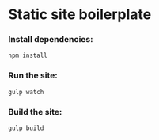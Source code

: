 # Static site boilerplate

### Install dependencies:
``` npm install ```

### Run the site:
``` gulp watch ```

### Build the site:
``` gulp build ```
